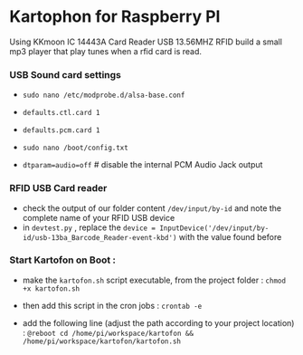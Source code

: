 # Kartophon for Raspberry PI

Using KKmoon IC  14443A Card Reader USB 13.56MHZ RFID build a small mp3 player that play tunes when a rfid card is read.


### USB Sound card settings
- `sudo nano /etc/modprobe.d/alsa-base.conf`
- `defaults.ctl.card 1`
- `defaults.pcm.card 1`

- `sudo nano /boot/config.txt`
- `dtparam=audio=off` # disable the internal PCM Audio Jack output


### RFID USB Card reader 
- check the output of our folder content `/dev/input/by-id` and note the complete name of your RFID USB device
- in `devtest.py` , replace the `device = InputDevice('/dev/input/by-id/usb-13ba_Barcode_Reader-event-kbd')` with the value found before


### Start Kartofon on Boot :
- make the `kartofon.sh` script executable, from the project folder : `chmod +x kartofon.sh`

- then add this script in the cron jobs : `crontab -e`
- add the following line (adjust the path according to your project location) : `@reboot cd /home/pi/workspace/kartofon && /home/pi/workspace/kartofon/kartofon.sh`

